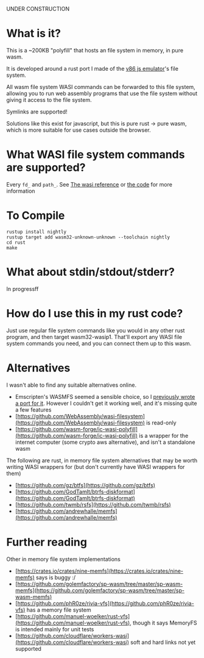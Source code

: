 
UNDER CONSTRUCTION

# What is it?

This is a ~200KB "polyfill" that hosts an file system in memory, in pure wasm.

It is developed around a rust port I made of the [v86 js emulator](https://github.com/copy/v86/blob/master/lib/filesystem.js)'s file system.

All wasm file system WASI commands can be forwarded to this file system,
allowing you to run web assembly programs that use the file system without giving
it access to the file system.

Symlinks are supported!

Solutions like this exist for javascript, but this is pure rust -> pure wasm,
which is more suitable for use cases outside the browser.

# What WASI file system commands are supported?

Every `fd_` and `path_`. See [The wasi reference](https://wasix.org/docs/api-reference)
or [the code](https://github.com/Phylliida/v86FileSystemPort/blob/main/rust/src/wasi.rs) for more information

# To Compile

```
rustup install nightly 
rustup target add wasm32-unknown-unknown --toolchain nightly
cd rust
make
```

# What about stdin/stdout/stderr?

In progressff

# How do I use this in my rust code?

Just use regular file system commands like you would in any other rust program, and then target wasm32-wasip1. That'll export any WASI file system commands you need, and you can connect them up to this wasm.

# Alternatives

I wasn't able to find any suitable alternatives online.

- Emscripten's WASMFS seemed a sensible choice, so I [previously wrote a port for it](https://github.com/Phylliida/EmscriptenWasmFSWrapper). However I couldn't get it working well, and it's missing quite a few features
- [https://github.com/WebAssembly/wasi-filesystem](https://github.com/WebAssembly/wasi-filesystem) is read-only
- [https://github.com/wasm-forge/ic-wasi-polyfill](https://github.com/wasm-forge/ic-wasi-polyfill) is a wrapper for the internet computer (some crypto aws alternative), and isn't a standalone wasm

The following are rust, in memory file system alternatives that may be worth writing WASI wrappers for (but don't currently have WASI wrappers for them)
- [https://github.com/gz/btfs](https://github.com/gz/btfs)
- [https://github.com/GodTamIt/btrfs-diskformat](https://github.com/GodTamIt/btrfs-diskformat)
- [https://github.com/twmb/rsfs](https://github.com/twmb/rsfs)
- [https://github.com/andrewhalle/memfs](https://github.com/andrewhalle/memfs)

# Further reading

Other in memory file system implementations

- [https://crates.io/crates/nine-memfs](https://crates.io/crates/nine-memfs) says is buggy :/
- [https://github.com/golemfactory/sp-wasm/tree/master/sp-wasm-memfs](https://github.com/golemfactory/sp-wasm/tree/master/sp-wasm-memfs)
- [https://github.com/phR0ze/rivia-vfs](https://github.com/phR0ze/rivia-vfs) has a memory file system
- [https://github.com/manuel-woelker/rust-vfs](https://github.com/manuel-woelker/rust-vfs), though it says MemoryFS is intended mainly for unit tests
- [https://github.com/cloudflare/workers-wasi](https://github.com/cloudflare/workers-wasi) soft and hard links not yet supported